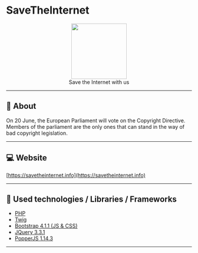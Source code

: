 # SaveTheInternet

<p align="center">
<img height="150" width="auto" src="https://i.imgur.com/SXC70FD.png" /><br>
Save the Internet with us
</p>

<hr>

## :pushpin: About 

On 20 June, the European Parliament will vote on the Copyright Directive. <br>
Members of the parliament are the only ones that can stand in the way of bad copyright legislation.

<hr>

## :computer: Website 

[https://savetheinternet.info](https://savetheinternet.info)

<hr>

## :wrench: Used technologies / Libraries / Frameworks

- [PHP](http://www.php.net/)
- [Twig](https://twig.symfony.com/)
- [Bootstrap 4.1.1 (JS & CSS)](https://getbootstrap.com/)
- [JQuery 3.3.1](https://jquery.com/)
- [PopperJS 1.14.3](https://popper.js.org/)

<hr>
